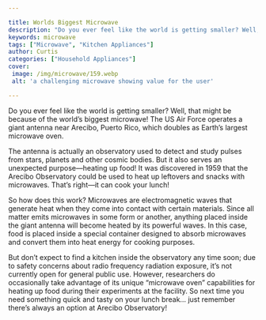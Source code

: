 ```yaml
---

title: Worlds Biggest Microwave
description: "Do you ever feel like the world is getting smaller? Well, that might be because of the world’s biggest microwave! The US Air Force...swipe up to find out"
keywords: microwave
tags: ["Microwave", "Kitchen Appliances"]
author: Curtis
categories: ["Household Appliances"]
cover: 
 image: /img/microwave/159.webp
 alt: 'a challenging microwave showing value for the user'

---
```


Do you ever feel like the world is getting smaller? Well, that might be because of the world’s biggest microwave! The US Air Force operates a giant antenna near Arecibo, Puerto Rico, which doubles as Earth’s largest microwave oven.

The antenna is actually an observatory used to detect and study pulses from stars, planets and other cosmic bodies. But it also serves an unexpected purpose—heating up food! It was discovered in 1959 that the Arecibo Observatory could be used to heat up leftovers and snacks with microwaves. That’s right—it can cook your lunch!

So how does this work? Microwaves are electromagnetic waves that generate heat when they come into contact with certain materials. Since all matter emits microwaves in some form or another, anything placed inside the giant antenna will become heated by its powerful waves. In this case, food is placed inside a special container designed to absorb microwaves and convert them into heat energy for cooking purposes. 

But don’t expect to find a kitchen inside the observatory any time soon; due to safety concerns about radio frequency radiation exposure, it’s not currently open for general public use. However, researchers do occasionally take advantage of its unique “microwave oven” capabilities for heating up food during their experiments at the facility. So next time you need something quick and tasty on your lunch break… just remember there’s always an option at Arecibo Observatory!
